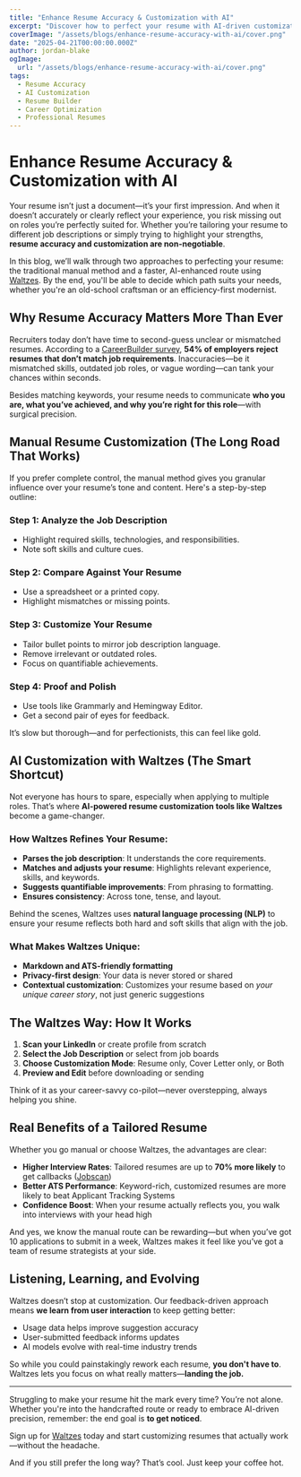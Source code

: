 ```yaml
---
title: "Enhance Resume Accuracy & Customization with AI"
excerpt: "Discover how to perfect your resume with AI-driven customization or manual fine-tuning—two smart paths to personalized job applications that stand out."
coverImage: "/assets/blogs/enhance-resume-accuracy-with-ai/cover.png"
date: "2025-04-21T00:00:00.000Z"
author: jordan-blake
ogImage:
  url: "/assets/blogs/enhance-resume-accuracy-with-ai/cover.png"
tags:
  - Resume Accuracy
  - AI Customization
  - Resume Builder
  - Career Optimization
  - Professional Resumes
---
```


# Enhance Resume Accuracy & Customization with AI

Your resume isn’t just a document—it’s your first impression. And when it doesn’t accurately or clearly reflect your experience, you risk missing out on roles you’re perfectly suited for. Whether you’re tailoring your resume to different job descriptions or simply trying to highlight your strengths, **resume accuracy and customization are non-negotiable**.

In this blog, we’ll walk through two approaches to perfecting your resume: the traditional manual method and a faster, AI-enhanced route using [Waltzes](https://waltzyourway.com). By the end, you'll be able to decide which path suits your needs, whether you're an old-school craftsman or an efficiency-first modernist.

## Why Resume Accuracy Matters More Than Ever

Recruiters today don’t have time to second-guess unclear or mismatched resumes. According to a [CareerBuilder survey](https://www.careerbuilder.com/advice/infographic-what-makes-a-resume-stand-out), **54% of employers reject resumes that don’t match job requirements**. Inaccuracies—be it mismatched skills, outdated job roles, or vague wording—can tank your chances within seconds.

Besides matching keywords, your resume needs to communicate **who you are, what you’ve achieved, and why you’re right for this role**—with surgical precision.

## Manual Resume Customization (The Long Road That Works)

If you prefer complete control, the manual method gives you granular influence over your resume’s tone and content. Here's a step-by-step outline:

### Step 1: Analyze the Job Description

- Highlight required skills, technologies, and responsibilities.
- Note soft skills and culture cues.

### Step 2: Compare Against Your Resume

- Use a spreadsheet or a printed copy.
- Highlight mismatches or missing points.

### Step 3: Customize Your Resume

- Tailor bullet points to mirror job description language.
- Remove irrelevant or outdated roles.
- Focus on quantifiable achievements.

### Step 4: Proof and Polish

- Use tools like Grammarly and Hemingway Editor.
- Get a second pair of eyes for feedback.

It’s slow but thorough—and for perfectionists, this can feel like gold.

## AI Customization with Waltzes (The Smart Shortcut)

Not everyone has hours to spare, especially when applying to multiple roles. That’s where **AI-powered resume customization tools like Waltzes** become a game-changer.

### How Waltzes Refines Your Resume:

- **Parses the job description**: It understands the core requirements.
- **Matches and adjusts your resume**: Highlights relevant experience, skills, and keywords.
- **Suggests quantifiable improvements**: From phrasing to formatting.
- **Ensures consistency**: Across tone, tense, and layout.

Behind the scenes, Waltzes uses **natural language processing (NLP)** to ensure your resume reflects both hard and soft skills that align with the job.

### What Makes Waltzes Unique:

- **Markdown and ATS-friendly formatting**
- **Privacy-first design**: Your data is never stored or shared
- **Contextual customization**: Customizes your resume based on _your unique career story_, not just generic suggestions

## The Waltzes Way: How It Works

1. **Scan your LinkedIn** or create profile from scratch
2. **Select the Job Description** or select from job boards
3. **Choose Customization Mode**: Resume only, Cover Letter only, or Both
4. **Preview and Edit** before downloading or sending

Think of it as your career-savvy co-pilot—never overstepping, always helping you shine.

## Real Benefits of a Tailored Resume

Whether you go manual or choose Waltzes, the advantages are clear:

- **Higher Interview Rates**: Tailored resumes are up to **70% more likely** to get callbacks ([Jobscan](https://www.jobscan.co/blog/resume-statistics/))
- **Better ATS Performance**: Keyword-rich, customized resumes are more likely to beat Applicant Tracking Systems
- **Confidence Boost**: When your resume actually reflects you, you walk into interviews with your head high

And yes, we know the manual route can be rewarding—but when you’ve got 10 applications to submit in a week, Waltzes makes it feel like you’ve got a team of resume strategists at your side.

## Listening, Learning, and Evolving

Waltzes doesn’t stop at customization. Our feedback-driven approach means **we learn from user interaction** to keep getting better:

- Usage data helps improve suggestion accuracy
- User-submitted feedback informs updates
- AI models evolve with real-time industry trends

So while you could painstakingly rework each resume, **you don't have to**. Waltzes lets you focus on what really matters—**landing the job.**

---

Struggling to make your resume hit the mark every time? You’re not alone. Whether you're into the handcrafted route or ready to embrace AI-driven precision, remember: the end goal is **to get noticed**.

Sign up for [Waltzes](https://waltzyourway.com/register) today and start customizing resumes that actually work—without the headache.

And if you still prefer the long way? That’s cool. Just keep your coffee hot.
